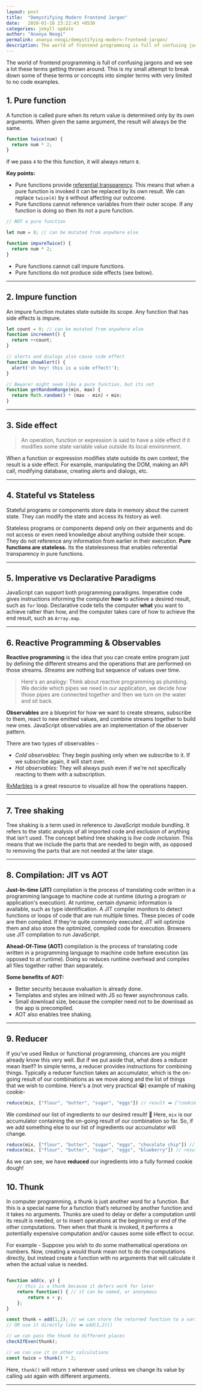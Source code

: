 ```yaml
---
layout: post
title:  "Demystifying Modern Frontend Jargon"
date:   2020-01-16 23:22:43 +0530
categories: jekyll update
author: "Ananya Neogi"
permalink: ananya-neogi/demystifying-modern-frontend-jargon/
description: The world of frontend programming is full of confusing jargons and we see a lot these terms getting thrown around. This is my small attempt to break down some of these terms or concepts into simpler terms with very limited to no code examples.
---
```


The world of frontend programming is full of confusing jargons and we see a lot these terms getting thrown around. This is my small attempt to break down some of these terms or concepts into simpler terms with very limited to no code examples.

## 1. Pure function
A function is called pure when its return value is determined only by its own arguments. When given the same argument, the result will always be the same.

```js
function twice(num) {
  return num * 2;
}
```
If we pass `4` to the this function, it will always return `8`. 

**Key points:**
- Pure functions provide [referential transparency](https://en.wikipedia.org/wiki/Referential_transparency). This means that when a pure function is invoked it can be replaced by its own result. We can replace `twice(4)` by `8` without affecting our outcome.
- Pure functions cannot reference variables from their outer scope. If any function is doing so then its not a pure function.

```js
// NOT a pure function

let num = 8; // can be mutated from anywhere else

function impureTwice() {
  return num * 2;
}
```
- Pure functions cannot call impure functions.
- Pure functions do not produce side effects (see below).

-------------

## 2. Impure function
An impure function mutates state outside its scope. Any function that has side effects is impure.

```js
let count = 0; // can be mutated from anywhere else
function increment() {
  return ++count;
}

// alerts and dialogs also cause side effect
function showAlert() {
  alert('oh hey! this is a side effect!');
}

// Beware! might seem like a pure function, but its not
function getRandomRange(min, max) {
  return Math.random() * (max - min) + min;
}
```
-------------

## 3. Side effect
<blockquote>An operation, function or expression is said to have a side effect if it modifies some state variable value outside its local environment.</blockquote>

When a function or expression modifies state outside its own context, the result is a side effect. For example, manipulating the DOM, making an API call, modifying database, creating alerts and dialogs, etc.

-------------

## 4. Stateful vs Stateless

Stateful programs or components store data in memory about the current state. They can modify the state and access its history as well.

Stateless programs or components depend only on their arguments and do not access or even need knowledge about anything outside their scope. They do not reference any information from earlier in their execution. **Pure functions are stateless.** Its the statelessness that enables referential transparency in pure functions.

-------------

## 5. Imperative vs Declarative Paradigms
JavaScript can support both programming paradigms.
Imperative code gives instructions informing the computer **how** to achieve a desired result, such as `for` loop.
Declarative code tells the computer **what** you want to achieve rather than how, and the computer takes care of how to achieve the end result, such as `Array.map`.

-------------

## 6. Reactive Programming & Observables

**Reactive programming** is the idea that you can create entire program just by defining the different streams and the operations that are performed on those streams.
*Streams* are nothing but sequence of values over time.
<blockquote>
Here's an analogy: Think about reactive programming as plumbing. We decide which pipes we need in our application, we decide how those pipes are connected together and then we turn on the water and sit back.
</blockquote>

**Observables** are a blueprint for how we want to create streams, subscribe to them, react to new emitted values, and combine streams together to build new ones. JavaScript observables are an implementation of the observer pattern.

There are two types of observables -
- *Cold observables:* They begin pushing only when we subscribe to it. If we subscribe again, it will start over.
- *Hot observables:* They will always push even if we're not specifically reacting to them with a subscription.

[RxMarbles](https://rxmarbles.com/) is a great resource to visualize all how the operations happen.

-------------

## 7. Tree shaking
Tree shaking is a term used in reference to JavaScript module bundling. It refers to the static analysis of all imported code and exclusion of anything that isn't used.
The concept behind tree shaking is *live code inclusion*. This means that we include the parts that are needed to begin with, as opposed to removing the parts that are not needed at the later stage.

-------------

## 8. Compilation: JIT vs AOT
**Just-In-time (JIT)** compilation is the process of translating code written in a programming language to machine code at runtime (during a program or application's execution). At runtime, certain dynamic information is available, such as type identification. A JIT compiler monitors to detect functions or loops of code that are run multiple times. These pieces of code are then compiled. If they're quite commonly executed, JIT will optimize them and also store the optimized, compiled code for execution. Browsers use JIT compilation to run JavaScript. 

**Ahead-Of-Time (AOT)** compilation is the process of translating code written in a programming language to machine code before execution (as opposed to at runtime). Doing so reduces runtime overhead and compiles all files together rather than separately.

**Some benefits of AOT:**
- Better security because evaluation is already done.
- Templates and styles are inlined with JS so fewer asynchronous calls.
- Small download size, because the compiler need not to be download as the app is precompiled.
- AOT also enables tree shaking.

-------------

## 9. Reducer
If you've used Redux or functional programming, chances are you might already know this very well. But if we put aside that, what does a reducer mean itself? In simple terms, a reducer provides instructions for combining things. 
Typically a reducer function takes an accumulator, which is the on-going result of our combinations as we move along and the list of things that we wish to combine.
Here's a (not very practical 😂) example of making cookie- 

```js
reduce(mix, ["flour", "butter", "sugar", "eggs"]) // result ➡️ ["cookie dough"]
```
We *combined* our list of ingredients to our desired result! 🍪 
Here, `mix` is our accumulator containing the on-going result of our combination so far. So, if we add something else to our list of ingredients our accumulator will change.

```js
reduce(mix, ["flour", "butter", "sugar", "eggs", "chocolate chip"]) // result ➡️ ["chocolate chip cookie dough"]
reduce(mix, ["flour", "butter", "sugar", "eggs", "blueberry"]) // result ➡️ ["blueberry cookie dough"]

```
As we can see, we have **reduced** our ingredients into a fully formed cookie dough!

## 10. Thunk
In computer programming, a thunk is just another word for a function. But this is a special name for a function that’s returned by another function and it takes no arguments.
Thunks are used to delay or defer a computation until its result is needed, or to insert operations at the beginning or end of the other computations. Then when that thunk is invoked, it performs a potentially expensive computation and/or causes some side effect to occur.

For example -
Suppose you wish to do some mathematical operations on numbers. Now, creating a would thunk mean not to do the computations directly, but instead create a function with no arguments that will calculate it when the actual value is needed.

```js

function add(x, y) {
    // this is a thunk because it defers work for later
    return function() { // it can be named, or anonymous
        return x + y; 
    };
}

const thunk = add(1,2); // we can store the returned function to a variable
// OR use it directly like ➡️ add(1,2)()

// we can pass the thunk to different places
checkIfEven(thunk);

// we can use it in other calculations
const twice = thunk() * 2;
```

Here, `thunk()` will return `3` wherever used unless we change its value by calling `add` again with different arguments.

---------